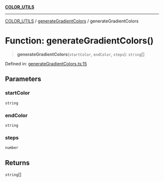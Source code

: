 [**COLOR_UTILS**](../../README.md)

***

[COLOR_UTILS](../../README.md) / [generateGradientColors](../README.md) / generateGradientColors

# Function: generateGradientColors()

> **generateGradientColors**(`startColor`, `endColor`, `steps`): `string`[]

Defined in: [generateGradientColors.ts:15](https://github.com/dailker/everyutil/blob/7c30ec40bbb398255a9be572db0a537e8bcb9c11/src/color/generateGradientColors.ts#L15)

## Parameters

### startColor

`string`

### endColor

`string`

### steps

`number`

## Returns

`string`[]
